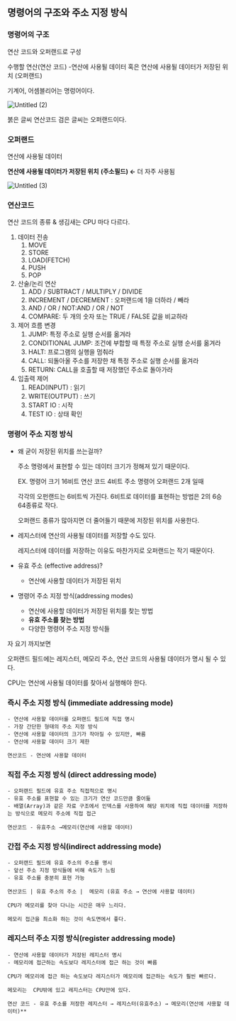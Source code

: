 ## 명령어의 구조와 주소 지정 방식



### 명령어의 구조

연산 코드와 오퍼랜드로 구성

수행할 연산(연산 코드) -연산에 사용될 데이터 혹은 연산에 사용될 데이터가 저장된 위치 (오퍼랜드)

기계어, 어셈블리어는 명렁어이다.

![Untitled (2)](https://user-images.githubusercontent.com/79884004/226892343-96580452-5a78-4555-aac1-e248f30bddf4.png)

붉은 글씨 연산코드 검은 글씨는 오퍼랜드이다.

### 오퍼랜드

연산에 사용될 데이터 

**연산에 사용될 데이터가 저장된 위치** **(주소필드)  ←** 더 자주 사용됨

![Untitled (3)](https://user-images.githubusercontent.com/79884004/226892359-996d27b9-22d3-4d3d-a0e5-6728e282e07e.png)


### 연산코드

연산 코드의 종류 & 생김새는 CPU 마다 다르다.

1. 데이터 전송
    1. MOVE
    2. STORE
    3. LOAD(FETCH)
    4. PUSH
    5. POP
2. 산술/논리 연산
    1. ADD / SUBTRACT / MULTIPLY / DIVIDE 
    2. INCREMENT / DECREMENT : 오퍼랜드에 1을 더하라 / 빼라 
    3. AND / OR / NOT:AND / OR / NOT 
    4. COMPARE: 두 개의 숫자 또는 TRUE / FALSE 값을 비교하라
3. 제어 흐름 변경
    1. JUMP: 특정 주소로 실행 순서를 옮겨라 
    2. CONDITIONAL JUMP: 조건에 부합할 때 특정 주소로 실행 순서를 옮겨라 
    3. HALT: 프로그램의 실행을 멈춰라
    4. CALL: 되돌아올 주소를 저장한 채 특정 주소로 실행 순서를 옮겨라
    5. RETURN: CALL을 호출할 때 저장했던 주소로 돌아가라 
4. 입출력 제어
    1. READ(INPUT) : 읽기
    2. WRITE(OUTPUT) : 쓰기
    3. START IO : 시작
    4. TEST IO : 상태 확인

### 명령어 주소 지정 방식

- 왜 굳이 저장된 위치를 쓰는걸까?
    
    주소 명령에서 표현할 수 있는 데이터 크기가 정해져 있기 때문이다.
    
    EX.  명령어 크기 16비트 연산 코드 4비트 주소 명령어 오퍼랜드 2개 일때 
    
    각각의 오펀랜드는 6비트씩 가진다. 6비트로 데이터를 표현하는 방법은 2의 6승 64종류로 작다.
    
    오퍼랜드 종류가 많아지면 더 줄어들기 때문에 저장된 위치를 사용한다. 
    

- 레지스터에 연산의 사용될 데이터를 저장할 수도 있다.
    
    레지스터에 데이터를 저장하는 이유도 마찬가지로 오퍼랜드는 작기 때문이다. 
    

- 유효 주소 (effective address)?
    - 연산에 사용할 데이터가 저장된 위치

- 명령어 주소 지정 방식(addressing modes)
    - 연산에 사용할 데이터가 저장된 위치를 찾는 방법
    - **유효 주소를 찾는 방법**
    - 다양한 명령어 주소 지정 방식들

자 요기 까지보면 

오퍼랜드 필드에는 레지스터, 메모리 주소, 연산 코드의 사용될 데이터가 명시 될 수 있다.

CPU는 연산에 사용될 데이터를 찾아서 실행해야 한다.

###  즉시 주소 지정 방식 (immediate addressing mode)
    - 연산에 사용할 데이터를 오퍼랜드 필드에 직접 명시
    - 가장 간단한 형태의 주소 지정 방식
    - 연산에 사용할 데이터의 크기가 작아질 수 있지만, 빠름
    - 연산에 사용할 데이터 크기 제한
    
    연산코드 - 연산에 사용할 데이터
    
### 직접 주소 지정 방식 (direct addressing mode)
    - 오퍼랜드 필드에 유효 주소 직접적으로 명시
    - 유효 주소를 표현할 수 있는 크기가 연산 코드만큼 줄어듦
    - 배열(Array)과 같은 자료 구조에서 인덱스를 사용하여 해당 위치에 직접 데이터를 저장하는 방식으로 메모리 주소에 직접 접근
    
    연산코드 - 유효주소 →메모리(연산에 사용할 데이터)
    
### 간접 주소 지정 방식(indirect addressing mode)
    - 오퍼랜드 필드에 유효 주소의 주소를 명시
    - 앞선 주소 지정 방식들에 비해 속도가 느림
    - 유효 주소를 충분히 표현 가능
    
    연산코드 | 유효 주소의 주소 |  메모리 (유효 주소 → 연산에 사용할 데이터)
    
    CPU가 메모리를 찾아 다니는 시간은 매우 느리다.
    
    메모리 접근을 최소화 하는 것이 속도면에서 좋다.
    
### 레지스터 주소 지정 방식(register addressing mode)
    - 연산에 사용할 데이터가 저장된 레지스터 명시
    - 메모리에 접근하는 속도보다 레지스터에 접근 하는 것이 빠름
    
    CPU가 메모리에 접근 하는 속도보다 레지스터가 메모리에 접근하는 속도가 훨씬 빠르다.
    
    메모리는  CPU밖에 있고 레지스터는 CPU안에 있다.
    
    연산 코드 - 유효 주소를 저장한 레지스터 → 레지스터(유효주소) → 메모리(연산에 사용할 데이터)**
